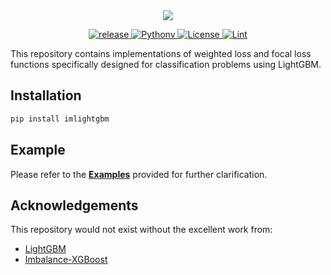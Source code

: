 <div style="text-align: center;">
  <img src="https://capsule-render.vercel.app/api?type=transparent&height=150&color=gradient&text=imlightgbm&fontColor=0047AB&section=header&reversal=false&desc=Imbalanced-LightGBM&descAlignY=83&fontSize=80">
</div>
<p align="center">
  <a href="https://github.com/RektPunk/Imbalance-LightGBM/releases/latest">
    <img alt="release" src="https://img.shields.io/github/v/release/RektPunk/Imbalance-LightGBM.svg">
  </a>
  <a href="https://pypi.org/project/imlightgbm">
    <img alt="Pythonv" src="https://img.shields.io/pypi/pyversions/imlightgbm.svg?logo=python&logoColor=white">
  </a>
  <a href="https://github.com/RektPunk/Imbalance-LightGBM/blob/main/LICENSE">
    <img alt="License" src="https://img.shields.io/github/license/RektPunk/Imbalance-LightGBM.svg">
  </a>
  <a href="https://github.com/RektPunk/Imbalance-LightGBM/actions/workflows/lint.yaml">
    <img alt="Lint" src="https://github.com/RektPunk/Imbalance-LightGBM/actions/workflows/lint.yaml/badge.svg?branch=main">
  </a>
</p>


This repository contains implementations of weighted loss and focal loss functions specifically designed for classification problems using LightGBM.

## Installation
```bash
pip install imlightgbm
```

## Example
Please refer to the [**Examples**](https://github.com/RektPunk/Imbalance-LightGBM/tree/main/examples) provided for further clarification.


## Acknowledgements
This repository would not exist without the excellent work from:

- [LightGBM](https://github.com/microsoft/LightGBM)
- [Imbalance-XGBoost](https://github.com/jhwjhw0123/Imbalance-XGBoost)

